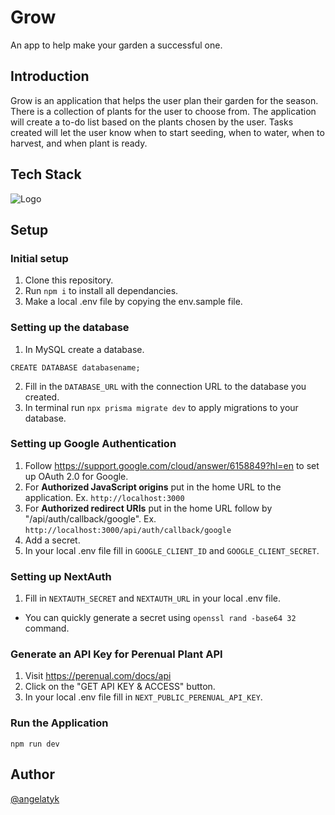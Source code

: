 # Grow
An app to help make your garden a successful one.

## Introduction
Grow is an application that helps the user plan their garden for the season. There is a collection of plants for the user to choose from. The application will create a to-do list based on the plants chosen by the user. Tasks created will let the user know when to start seeding, when to water, when to harvest, and when plant is ready.

## Tech Stack
![Logo](https://skillicons.dev/icons?i=html,scss,ts,nextjs,prisma,mysql)

## Setup
### Initial setup
1. Clone this repository.
2. Run `npm i` to install all dependancies.
3. Make a local .env file by copying the env.sample file.

### Setting up the database
1. In MySQL create a database. 
```MySQL
CREATE DATABASE databasename;
```
2. Fill in the `DATABASE_URL` with the connection URL to the database you created.
3. In terminal run `npx prisma migrate dev` to apply migrations to your database.

### Setting up Google Authentication
1. Follow https://support.google.com/cloud/answer/6158849?hl=en to set up OAuth 2.0 for Google.
2.  For **Authorized JavaScript origins** put in the home URL to the application. Ex. `http://localhost:3000`
3. For **Authorized redirect URIs** put in the home URL follow by "/api/auth/callback/google". Ex. `http://localhost:3000/api/auth/callback/google`
4. Add a secret.
5. In your local .env file fill in `GOOGLE_CLIENT_ID` and `GOOGLE_CLIENT_SECRET`.

### Setting up NextAuth
1. Fill in `NEXTAUTH_SECRET` and `NEXTAUTH_URL` in your local .env file.
- You can quickly generate a secret using `openssl rand -base64 32` command.

### Generate an API Key for Perenual Plant API
1. Visit https://perenual.com/docs/api
2. Click on the "GET API KEY & ACCESS" button.
3. In your local .env file fill in `NEXT_PUBLIC_PERENUAL_API_KEY`.

### Run the Application
```Run Application
npm run dev
```

## Author
[@angelatyk](https://www.github.com/angelatyk)